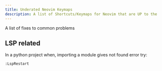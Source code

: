 ```yaml
---
title: Underated Neovim Keymaps
description: A list of Shortcuts/Keymaps for Neovim that are UP to the Standard of Usefullness and Rare
---
```


A list of fixes to common problems

## LSP related

In a python project when, importing a module gives not found error try:

```
:LspRestart
```
